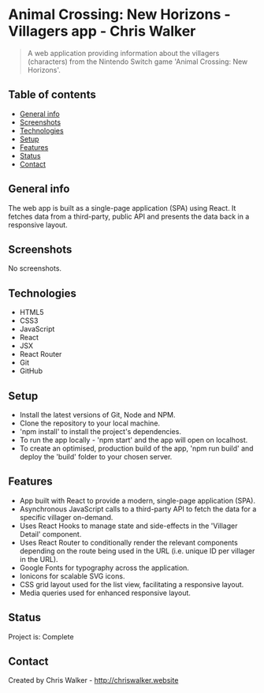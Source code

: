 # Animal Crossing: New Horizons - Villagers app - Chris Walker
> A web application providing information about the villagers (characters) from the Nintendo Switch game 'Animal Crossing: New Horizons'.

## Table of contents
* [General info](#general-info)
* [Screenshots](#screenshots)
* [Technologies](#technologies)
* [Setup](#setup)
* [Features](#features)
* [Status](#status)
* [Contact](#contact)

## General info
The web app is built as a single-page application (SPA) using React. It fetches data from a third-party, public API and presents the data back in a responsive layout.

## Screenshots
No screenshots.

## Technologies
* HTML5
* CSS3
* JavaScript
* React
* JSX
* React Router
* Git
* GitHub

## Setup
* Install the latest versions of Git, Node and NPM.
* Clone the repository to your local machine.
* 'npm install' to install the project's dependencies.
* To run the app locally - 'npm start' and the app will open on localhost.
* To create an optimised, production build of the app, 'npm run build' and deploy the 'build' folder to your chosen server.

## Features
* App built with React to provide a modern, single-page application (SPA).
* Asynchronous JavaScript calls to a third-party API to fetch the data for a specific villager on-demand.
* Uses React Hooks to manage state and side-effects in the 'Villager Detail' component.
* Uses React Router to conditionally render the relevant components depending on the route being used in the URL (i.e. unique ID per villager in the URL).
* Google Fonts for typography across the application.
* Ionicons for scalable SVG icons.
* CSS grid layout used for the list view, facilitating a responsive layout.
* Media queries used for enhanced responsive layout.

## Status
Project is: Complete

## Contact
Created by Chris Walker - http://chriswalker.website